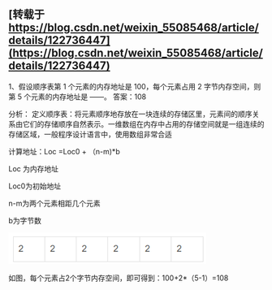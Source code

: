 ## [转载于 https://blog.csdn.net/weixin_55085468/article/details/122736447](https://blog.csdn.net/weixin_55085468/article/details/122736447)

1、假设顺序表第 1 个元素的内存地址是 100，每个元素占用 2 字节内存空间，则第 5 个元素的内存地址是 ——。
答案：108

分析：
定义顺序表：将元素顺序地存放在一块连续的存储区里，元素间的顺序关系由它们的存储顺序自然表示。一维数组在内存中占用的存储空间就是一组连续的存储区域，一般程序设计语言中，使用数组非常合适

计算地址：Loc =Loc0 + （n-m)*b

Loc 为内存地址

Loc0为初始地址

n-m为两个元素相距几个元素

b为字节数

![image-20240723103718264](../../../images/image-20240723103718264.png)

如图，每个元素占2个字节内存空间，即可得到：100+2*（5-1）=108
